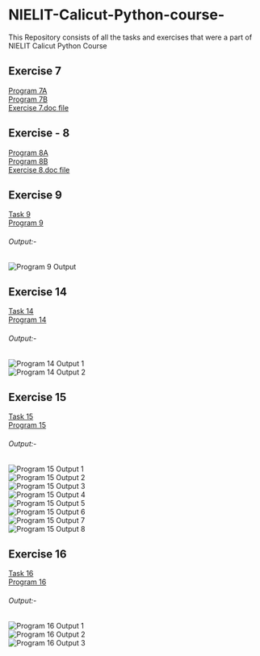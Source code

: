 # NIELIT-Calicut-Python-course-
This Repository consists of all the tasks and exercises that were a part of NIELIT Calicut Python Course

## Exercise 7
[Program 7A](https://github.com/ADVAIT135/NIELIT-Calicut-Python-course-/blob/c5fd3b8b59786ba9f9cda05d18ca5cc6f81722de/Exercise%20-%207/Exercise%207A.py)
<br>
[Program 7B](https://github.com/ADVAIT135/NIELIT-Calicut-Python-course-/blob/c5fd3b8b59786ba9f9cda05d18ca5cc6f81722de/Exercise%20-%207/Exercise%207B.py)
<br>
[Exercise 7.doc file](https://view.officeapps.live.com/op/view.aspx?src=https%3A%2F%2Fraw.githubusercontent.com%2FADVAIT135%2FNIELIT-Calicut-Python-course-%2Fmain%2FExercise%2520-%25207%2FExercise7.docx&wdOrigin=BROWSELINK)

## Exercise - 8
[Program 8A](https://github.com/ADVAIT135/NIELIT-Calicut-Python-course-/blob/6b28ed28dc964855f52a75b24a15e09da6e8fb9c/Exercise%20-%208/Exercise%208A.py)
<br>
[Program 8B](https://github.com/ADVAIT135/NIELIT-Calicut-Python-course-/blob/6b28ed28dc964855f52a75b24a15e09da6e8fb9c/Exercise%20-%208/Exercise%208B.py)
<br>
[Exercise 8.doc file](https://view.officeapps.live.com/op/view.aspx?src=https%3A%2F%2Fraw.githubusercontent.com%2FADVAIT135%2FNIELIT-Calicut-Python-course-%2Fmain%2FExercise%2520-%25208%2FExcersise%2520-8.docx&wdOrigin=BROWSELINK)


## Exercise 9
[Task 9](https://github.com/ADVAIT135/NIELIT-Calicut-Python-course-/blob/1193861be902f1fe51ca9e3baa7b9740dc111851/Exercise%20-%209/Excersise%209.pdf)
<br>
[Program 9](https://github.com/ADVAIT135/NIELIT-Calicut-Python-course-/blob/2143b978a69944a82c98b109bbc113bff88163dd/Exercise%20-%209/Exercise%209.py)
<br>
###### Output:- 
![Program 9 Output](https://github.com/ADVAIT135/NIELIT-Calicut-Python-course-/blob/2143b978a69944a82c98b109bbc113bff88163dd/Exercise%20-%209/Excercise%209%20output.PNG)


## Exercise 14
[Task 14](https://github.com/ADVAIT135/NIELIT-Calicut-Python-course-/blob/ecf91b9f5ffc0315fa577c0663b73cd50f6583d6/Exercise%20-%2014/Exercise14.pdf)
<br>
[Program 14](https://github.com/ADVAIT135/NIELIT-Calicut-Python-course-/blob/ecf91b9f5ffc0315fa577c0663b73cd50f6583d6/Exercise%20-%2014/Exercise%2014.py)
<br>
###### Output:-
![Program 14 Output 1](https://github.com/ADVAIT135/NIELIT-Calicut-Python-course-/blob/ecf91b9f5ffc0315fa577c0663b73cd50f6583d6/Exercise%20-%2014/Excercise%2014%20output%201.PNG)
<br>
![Program 14 Output 2](https://github.com/ADVAIT135/NIELIT-Calicut-Python-course-/blob/ecf91b9f5ffc0315fa577c0663b73cd50f6583d6/Exercise%20-%2014/Excercise%2014%20output%202.PNG)

## Exercise 15
[Task 15](https://github.com/ADVAIT135/NIELIT-Calicut-Python-course-/blob/2307b278b3f6f3f4f28c1cce9f201e41a471f6dc/Exercise%20-%2015/Exercise15.pdf)
<br>
[Program 15](https://github.com/ADVAIT135/NIELIT-Calicut-Python-course-/blob/2307b278b3f6f3f4f28c1cce9f201e41a471f6dc/Exercise%20-%2015/exercise15.py)
<br>
###### Output:-
![Program 15 Output 1](https://github.com/ADVAIT135/NIELIT-Calicut-Python-course-/blob/2307b278b3f6f3f4f28c1cce9f201e41a471f6dc/Exercise%20-%2015/Excercise%2015%20a.PNG)
<br>
![Program 15 Output 2](https://github.com/ADVAIT135/NIELIT-Calicut-Python-course-/blob/2307b278b3f6f3f4f28c1cce9f201e41a471f6dc/Exercise%20-%2015/Excercise%2015%20b.PNG)
<br>
![Program 15 Output 3](https://github.com/ADVAIT135/NIELIT-Calicut-Python-course-/blob/2307b278b3f6f3f4f28c1cce9f201e41a471f6dc/Exercise%20-%2015/Excercise%2015%20c.PNG)
<br>
![Program 15 Output 4](https://github.com/ADVAIT135/NIELIT-Calicut-Python-course-/blob/2307b278b3f6f3f4f28c1cce9f201e41a471f6dc/Exercise%20-%2015/Excercise%2015%20d.PNG)
<br>
![Program 15 Output 5](https://github.com/ADVAIT135/NIELIT-Calicut-Python-course-/blob/2307b278b3f6f3f4f28c1cce9f201e41a471f6dc/Exercise%20-%2015/Excercise%2015%20e.PNG)
<br>
![Program 15 Output 6](https://github.com/ADVAIT135/NIELIT-Calicut-Python-course-/blob/2307b278b3f6f3f4f28c1cce9f201e41a471f6dc/Exercise%20-%2015/Excercise%2015%20f.PNG)
<br>
![Program 15 Output 7](https://github.com/ADVAIT135/NIELIT-Calicut-Python-course-/blob/2307b278b3f6f3f4f28c1cce9f201e41a471f6dc/Exercise%20-%2015/Excercise%2015%20g.PNG)
<br>
![Program 15 Output 8](https://github.com/ADVAIT135/NIELIT-Calicut-Python-course-/blob/2307b278b3f6f3f4f28c1cce9f201e41a471f6dc/Exercise%20-%2015/Excercise%2015%20h.PNG)
<br>


## Exercise 16
[Task 16](https://github.com/ADVAIT135/NIELIT-Calicut-Python-course-/blob/2bc5934ba3907cc5079c90f8e14f303280120bff/Exercise%20-%2016/Exercise16.pdf)
<br>
[Program 16](https://github.com/ADVAIT135/NIELIT-Calicut-Python-course-/blob/2bc5934ba3907cc5079c90f8e14f303280120bff/Exercise%20-%2016/exercise16.py)
<br>
###### Output:-
![Program 16 Output 1](https://github.com/ADVAIT135/NIELIT-Calicut-Python-course-/blob/2bc5934ba3907cc5079c90f8e14f303280120bff/Exercise%20-%2016/Excercise%2016%20a.PNG)
<br>
![Program 16 Output 2](https://github.com/ADVAIT135/NIELIT-Calicut-Python-course-/blob/2bc5934ba3907cc5079c90f8e14f303280120bff/Exercise%20-%2016/Excercise%2016%20b.PNG)
<br>
![Program 16 Output 3](https://github.com/ADVAIT135/NIELIT-Calicut-Python-course-/blob/2bc5934ba3907cc5079c90f8e14f303280120bff/Exercise%20-%2016/Excercise%2016%20c.PNG)
